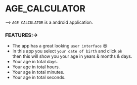 # AGE_CALCULATOR
 ==> `AGE CALCULATOR` is a android application. 
### FEATURES:->
- The app has a great looking `user interface` 😍
- In this app you select `your date of birth` and click `ok`<br>
  then this will show you your age in years & months & days.
- Your age in total days.
- Your age in total hours.
- Your age in total minutes.
- Your age in total seconds.

